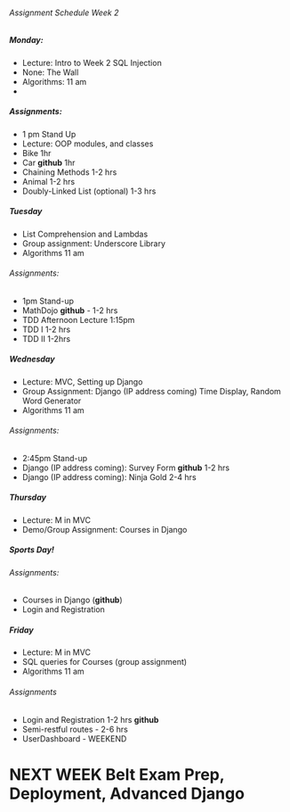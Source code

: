 ###### Assignment Schedule Week 2
##### Monday:
- Lecture: Intro to Week 2 SQL Injection
- None: The Wall
- Algorithms: 11 am
- 
##### Assignments:
- 1 pm Stand Up
- Lecture: OOP modules, and classes
- Bike    1hr
- Car    **github**  1hr
- Chaining Methods  1-2 hrs
- Animal 1-2 hrs
- Doubly-Linked List (optional) 1-3 hrs

##### Tuesday
- List Comprehension and Lambdas  
- Group assignment: Underscore Library
- Algorithms 11 am

###### Assignments:
- 1pm Stand-up
- MathDojo **github** - 1-2 hrs
- TDD Afternoon Lecture 1:15pm
- TDD I 1-2 hrs
- TDD II 1-2hrs


##### Wednesday
- Lecture: MVC, Setting up Django
- Group Assignment: Django (IP address coming) Time Display, Random Word Generator
- Algorithms 11 am

###### Assignments:

- 2:45pm Stand-up
- Django (IP address coming): Survey Form **github** 1-2 hrs
- Django (IP address coming): Ninja Gold 2-4 hrs

##### Thursday
- Lecture: M in MVC
- Demo/Group Assignment: Courses in Django

##### Sports Day!

###### Assignments:
- Courses in Django (**github**)
- Login and Registration

##### Friday
- Lecture: M in MVC
- SQL queries for Courses (group assignment)
- Algorithms 11 am

###### Assignments
- Login and Registration 1-2 hrs **github**
- Semi-restful routes - 2-6 hrs
- UserDashboard - WEEKEND

# NEXT WEEK Belt Exam Prep, Deployment, Advanced Django
